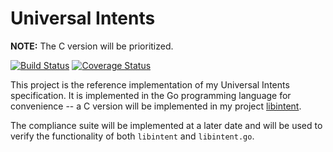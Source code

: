 # Universal Intents

**NOTE:** The C version will be prioritized.

[![Build Status](https://img.shields.io/travis/moosingin3space/libintent.go.svg)](https://travis-ci.org/moosingin3space/libintent.go)
[![Coverage Status](https://img.shields.io/coveralls/moosingin3space/libintent.go.svg)](https://coveralls.io/r/moosingin3space/libintent.go)

This project is the reference implementation of my Universal Intents
specification. It is implemented in the Go programming language for
convenience -- a C version will be implemented in my project
[libintent](https://github.com/moosingin3space/libintent).

The compliance suite will be implemented at a later date and will be used to
verify the functionality of both `libintent` and `libintent.go`.
